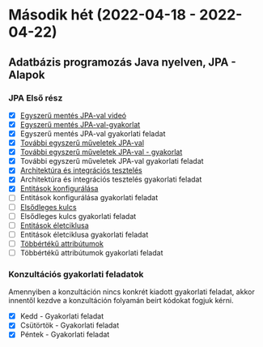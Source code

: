 # Második hét (2022-04-18 - 2022-04-22)


## Adatbázis programozás Java nyelven, JPA - Alapok

### JPA Első rész

* [X] [Egyszerű mentés JPA-val videó](https://e-learning.training360.com/courses/take/adatbazis-programozas-jpa-technologiaval/lessons/25790918-egyszeru-mentes-jpa-val)
* [X] [Egyszerű mentés JPA-val-gyakorlat](https://e-learning.training360.com/courses/take/adatbazis-programozas-jpa-technologiaval/lessons/25790939-egyszeru-mentes-jpa-val-gyakorlat)
* [X] Egyszerű mentés JPA-val gyakorlati feladat
* [X] [További egyszerű műveletek JPA-val](https://e-learning.training360.com/courses/take/adatbazis-programozas-jpa-technologiaval/lessons/25790948-tovabbi-egyszeru-muveletek-jpa-val)
* [X] [További egyszerű műveletek JPA-val - gyakorlat](https://e-learning.training360.com/courses/take/adatbazis-programozas-jpa-technologiaval/lessons/25790964-tovabbi-egyszeru-muveletek-jpa-val-gyakorlat)
* [X] További egyszerű műveletek JPA-val gyakorlati feladat
* [X] [Architektúra és integrációs tesztelés](https://e-learning.training360.com/courses/take/adatbazis-programozas-jpa-technologiaval/lessons/10769290-architektura-es-integracios-teszteles)
* [X] Architektúra és integrációs tesztelés gyakorlati feladat
* [X] [Entitások konfigurálása](https://e-learning.training360.com/courses/take/adatbazis-programozas-jpa-technologiaval/lessons/10769291-entitasok-konfiguralasa)
* [ ] Entitások konfigurálása gyakorlati feladat
* [ ] [Elsődleges kulcs](https://e-learning.training360.com/courses/take/adatbazis-programozas-jpa-technologiaval/lessons/10769292-elsodleges-kulcs)
* [ ] Elsődleges kulcs gyakorlati feladat
* [ ] [Entitások életciklusa](https://e-learning.training360.com/courses/take/adatbazis-programozas-jpa-technologiaval/lessons/10769293-entitasok-eletciklusa)
* [ ] Entitások életciklusa gyakorlati feladat
* [ ] [Többértékű attribútumok](https://e-learning.training360.com/courses/take/adatbazis-programozas-jpa-technologiaval/lessons/10769294-tobberteku-attributumok)
* [ ] Többértékű attribútumok gyakorlati feladat

### Konzultációs gyakorlati feladatok

Amennyiben a konzultáción nincs konkrét kiadott gyakorlati feladat, akkor innentől kezdve a 
konzultáción folyamán beírt kódokat fogjuk kérni.

* [X] Kedd - Gyakorlati feladat
* [X] Csütörtök - Gyakorlati feladat
* [X] Péntek - Gyakorlati feladat
